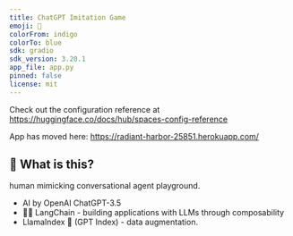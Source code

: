 ```yaml
---
title: ChatGPT Imitation Game
emoji: 🤔
colorFrom: indigo
colorTo: blue
sdk: gradio
sdk_version: 3.20.1
app_file: app.py
pinned: false
license: mit
---
```


Check out the configuration reference at https://huggingface.co/docs/hub/spaces-config-reference

App has moved here: https://radiant-harbor-25851.herokuapp.com/

## 🤔 What is this?

human mimicking conversational agent playground.


- AI by OpenAI ChatGPT-3.5
- 🦜️🔗 LangChain - building applications with LLMs through composability
- LlamaIndex 🦙 (GPT Index) - data augmentation.
